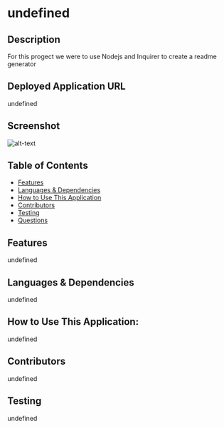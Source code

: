 # undefined
  
  ## Description
  For this progect we were to use Nodejs and Inquirer  to create a readme generator
  ## Deployed Application URL
  undefined
  ## Screenshot
  ![alt-text](undefined)
  ## Table of Contents
  * [Features](#features)
  * [Languages & Dependencies](#languagesanddependencies)
  * [How to Use This Application](#HowtoUseThisApplication)
  * [Contributors](#contributors)
  * [Testing](#testing)
  * [Questions](#questions)
  ## Features
  undefined
  ## Languages & Dependencies
  undefined
  ## How to Use This Application:
  undefined
  ## Contributors
  undefined
  ## Testing
  undefined
  